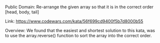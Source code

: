 Public Domain: Re-arrange the given array so that it is in the correct order [head, body, tail]

Link: https://www.codewars.com/kata/56f699cd9400f5b7d8000b55

Overview: We found that the easiest and shortest solution to this kata, was to use the array.reverse() function to sort the array into the correct order.

